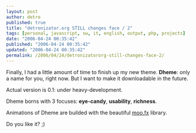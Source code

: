 ```yaml
---
layout: post
author: detro
published: true
title: "detronizator.org STILL changes face / 2"
tags: [personal, javascript, sw, it, english, output, php, projects]
date: "2006-04-24 00:35:42"
published: "2006-04-24 00:35:42"
updated: "2006-04-24 00:35:42"
permalink: /2006/04/24/detronizatororg-still-changes-face-2/
---
```


Finally, I had a little amount of time to finish up my new theme.
<strong>Dheme</strong>: only a name for you, right now. But I want to make it downloadable in the future.

Actual version is 0.1: under heavy-development.

Dheme borns with 3 focuses: <strong>eye-candy</strong>, <strong>usability</strong>, <strong>richness</strong>.

Animations of Dheme are builded with the beautiful <a href="http://moofx.mad4milk.net/">moo.fx</a> library.

Do you like it? ;)

